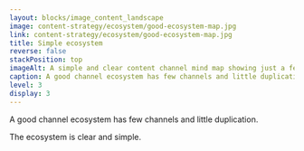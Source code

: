 ```yaml
---
layout: blocks/image_content_landscape
image: content-strategy/ecosystem/good-ecosystem-map.jpg
link: content-strategy/ecosystem/good-ecosystem-map.jpg
title: Simple ecosystem
reverse: false
stackPosition: top
imageAlt: A simple and clear content channel mind map showing just a few channels.
caption: A good channel ecosystem has few channels and little duplication. The ecosystem is clear and simple. This diagram shows a mind map with the main website in the centre surrounded by four content channel types, websites, email newsletters, social media and apps. There are just one or two subsets connected in a clear and simple way.
level: 3
display: 3
---
```

A good channel ecosystem has few channels and little duplication.

The ecosystem is clear and simple.
